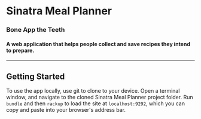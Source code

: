 # Sinatra Meal Planner

### Bone App the Teeth

#### A web application that helps people collect and save recipes they intend to prepare.

------

## Getting Started

To use the app locally, use git to clone to your device. Open a terminal window, and navigate to the cloned Sinatra Meal Planner project folder. Run `bundle` and then `rackup` to load the site at `localhost:9292`, which you can copy and paste into your browser's address bar.